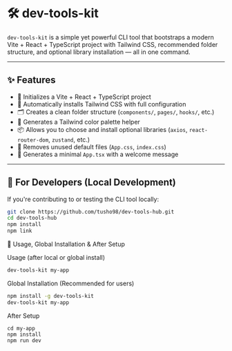 # 🛠️ dev-tools-kit

`dev-tools-kit` is a simple yet powerful CLI tool that bootstraps a modern Vite + React + TypeScript project with Tailwind CSS, recommended folder structure, and optional library installation — all in one command.

---

## ✨ Features

- 🔧 Initializes a Vite + React + TypeScript project  
- 🎨 Automatically installs Tailwind CSS with full configuration  
- 🗂️ Creates a clean folder structure (`components/`, `pages/`, `hooks/`, etc.)  
- 🌈 Generates a Tailwind color palette helper  
- 📦 Allows you to choose and install optional libraries (`axios`, `react-router-dom`, `zustand`, etc.)  
- 🧹 Removes unused default files (`App.css`, `index.css`)  
- 👋 Generates a minimal `App.tsx` with a welcome message  

---

## 🔧 For Developers (Local Development)

If you're contributing to or testing the CLI tool locally:

```bash
git clone https://github.com/tusho98/dev-tools-hub.git
cd dev-tools-hub
npm install
npm link
```

🚀 Usage, Global Installation & After Setup

Usage (after local or global install)

```bash
dev-tools-kit my-app
```

Global Installation (Recommended for users)

```bash
npm install -g dev-tools-kit
dev-tools-kit my-app
```
After Setup
```
cd my-app
npm install
npm run dev
```
